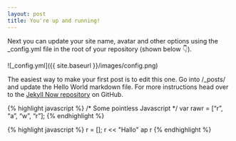 ```yaml
---
layout: post
title: You're up and running!
---
```


Next you can update your site name, avatar and other options using the _config.yml file in the root of your repository (shown below :point_down:).

![_config.yml]({{ site.baseurl }}/images/config.png)

The easiest way to make your first post is to edit this one. Go into /_posts/ and update the Hello World markdown file. For more instructions head over to the [Jekyll Now repository](https://github.com/barryclark/jekyll-now) on GitHub.

{% highlight javascript %}
/* Some pointless Javascript */ var rawr = [“r”, “a”, “w”, “r”]; {% endhighlight %} 

{% highlight javascript %}
r = []; 
r << "Hallo" 
ap r 
{% endhighlight %} 
